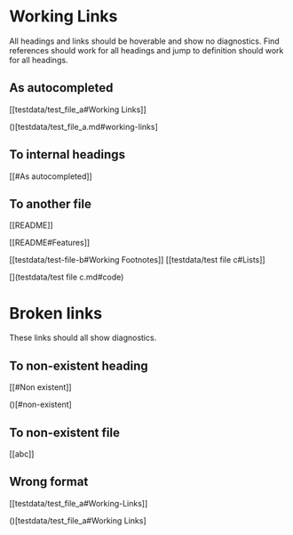 # Working Links

All headings and links should be hoverable and show no diagnostics. Find
references should work for all headings and jump to definition should work for
all headings.

## As autocompleted

[[testdata/test_file_a#Working Links]]

()[testdata/test_file_a.md#working-links]

## To internal headings

[[#As autocompleted]]

[](#to-internal-headings)

## To another file

[[README]]

[[README#Features]]

[](README.md)

[](README.md#features)

[[testdata/test-file-b#Working Footnotes]]
[[testdata/test file c#Lists]]

[](testdata/test-file-b.md#working-footnotes)
[](testdata/test file c.md#code)

# Broken links

These links should all show diagnostics.

## To non-existent heading

[[#Non existent]]

()[#non-existent]

## To non-existent file

[[abc]] [](abc.md)

## Wrong format

[[testdata/test_file_a#Working-Links]]

()[testdata/test_file_a#Working Links]
